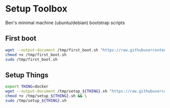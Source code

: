 # Setup Toolbox

Ben's minimal machine (ubuntu/debian) bootstrap scripts

## First boot
```bash
wget --output-document /tmp/first_boot.sh "https://raw.githubusercontent.com/benhaskins/toolbox/refs/heads/main/first_boot.sh" 
chmod +x /tmp/first_boot.sh
sudo /tmp/first_boot.sh
```

## Setup Things

```bash
export THING=docker 
wget --output-document /tmp/setup_${THING}.sh "https://raw.githubusercontent.com/benhaskins/toolbox/refs/heads/main/setup_${THING}.sh" && \
chmod +x /tmp/setup_${THING}.sh && \
sudo /tmp/setup_${THING}.sh
```
